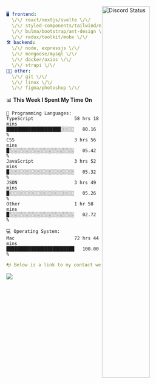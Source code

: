 
<a href="https://discord.com/users/279302975371870218" target="_blank">
    <img width="50%" align="right" alt="Discord Status" src="https://lanyard.cnrad.dev/api/279302975371870218?bg=161B22&borderRadius=5px%205px%200%200&hideTimestamp=true&idleMessage=Just%20chillin%27%20at%20the%20moment&animated=true">
</a>

```yaml
🖥️ frontend: 
  \/\/ react/nextjs/svelte \/\/
  \/\/ styled-components/tailwind/mui/
  \/\/ bulma/bootstrap/ant-design \/\/
  \/\/ redux/toolkit/mobx \/\/
🛠 backend: 
  \/\/ node, expressjs \/\/
  \/\/ mongoose/mysql \/\/
  \/\/ docker/axios \/\/
  \/\/ strapi \/\/
👨‍💻 other: 
  \/\/ git \/\/ 
  \/\/ linux \/\/
  \/\/ figma/photoshop \/\/
```
<!--START_SECTION:waka-->
📊 **This Week I Spent My Time On** 

```text
💬 Programming Languages: 
TypeScript               58 hrs 18 mins      ████████████████████░░░░░   80.16 % 
CSS                      3 hrs 56 mins       █░░░░░░░░░░░░░░░░░░░░░░░░   05.42 % 
JavaScript               3 hrs 52 mins       █░░░░░░░░░░░░░░░░░░░░░░░░   05.32 % 
JSON                     3 hrs 49 mins       █░░░░░░░░░░░░░░░░░░░░░░░░   05.26 % 
Other                    1 hr 58 mins        █░░░░░░░░░░░░░░░░░░░░░░░░   02.72 % 

💻 Operating System: 
Mac                      72 hrs 44 mins      █████████████████████████   100.00 % 
```


<!--END_SECTION:waka-->
```yaml
📭 Below is a link to my contact website 
```
<a href="https://mxns.xyz" target="_black"> <img src="https://img.shields.io/badge/website-161B22?style=for-the-badge&logo=About.me&logoColor=white"></img> <a/>
